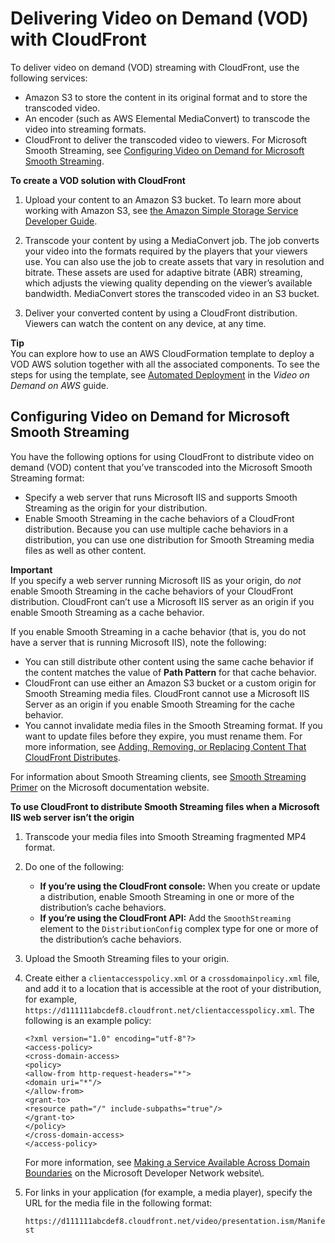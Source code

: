 # Delivering Video on Demand \(VOD\) with CloudFront<a name="on-demand-video"></a>

To deliver video on demand \(VOD\) streaming with CloudFront, use the following services:
+ Amazon S3 to store the content in its original format and to store the transcoded video\.
+ An encoder \(such as AWS Elemental MediaConvert\) to transcode the video into streaming formats\.
+ CloudFront to deliver the transcoded video to viewers\. For Microsoft Smooth Streaming, see [Configuring Video on Demand for Microsoft Smooth Streaming](#on-demand-streaming-smooth)\.

**To create a VOD solution with CloudFront**

1. Upload your content to an Amazon S3 bucket\. To learn more about working with Amazon S3, see [the Amazon Simple Storage Service Developer Guide](https://docs.aws.amazon.com/AmazonS3/latest/dev/)\.

1. Transcode your content by using a MediaConvert job\. The job converts your video into the formats required by the players that your viewers use\. You can also use the job to create assets that vary in resolution and bitrate\. These assets are used for adaptive bitrate \(ABR\) streaming, which adjusts the viewing quality depending on the viewer’s available bandwidth\. MediaConvert stores the transcoded video in an S3 bucket\.

1. Deliver your converted content by using a CloudFront distribution\. Viewers can watch the content on any device, at any time\. 

**Tip**  
You can explore how to use an AWS CloudFormation template to deploy a VOD AWS solution together with all the associated components\. To see the steps for using the template, see [Automated Deployment](https://docs.aws.amazon.com/solutions/latest/video-on-demand/deployment.html) in the *Video on Demand on AWS* guide\.

## Configuring Video on Demand for Microsoft Smooth Streaming<a name="on-demand-streaming-smooth"></a>

You have the following options for using CloudFront to distribute video on demand \(VOD\) content that you’ve transcoded into the Microsoft Smooth Streaming format:
+ Specify a web server that runs Microsoft IIS and supports Smooth Streaming as the origin for your distribution\.
+ Enable Smooth Streaming in the cache behaviors of a CloudFront distribution\. Because you can use multiple cache behaviors in a distribution, you can use one distribution for Smooth Streaming media files as well as other content\. 

**Important**  
If you specify a web server running Microsoft IIS as your origin, do *not* enable Smooth Streaming in the cache behaviors of your CloudFront distribution\. CloudFront can’t use a Microsoft IIS server as an origin if you enable Smooth Streaming as a cache behavior\.

If you enable Smooth Streaming in a cache behavior \(that is, you do not have a server that is running Microsoft IIS\), note the following:
+ You can still distribute other content using the same cache behavior if the content matches the value of **Path Pattern** for that cache behavior\.
+ CloudFront can use either an Amazon S3 bucket or a custom origin for Smooth Streaming media files\. CloudFront cannot use a Microsoft IIS Server as an origin if you enable Smooth Streaming for the cache behavior\. 
+ You cannot invalidate media files in the Smooth Streaming format\. If you want to update files before they expire, you must rename them\. For more information, see [Adding, Removing, or Replacing Content That CloudFront Distributes](AddRemoveReplaceObjects.md)\.

For information about Smooth Streaming clients, see [Smooth Streaming Primer](https://docs.microsoft.com/en-us/iis/media/smooth-streaming/smooth-streaming-primer) on the Microsoft documentation website\.

**To use CloudFront to distribute Smooth Streaming files when a Microsoft IIS web server isn’t the origin**

1. Transcode your media files into Smooth Streaming fragmented MP4 format\.

1. Do one of the following:
   + **If you’re using the CloudFront console:** When you create or update a distribution, enable Smooth Streaming in one or more of the distribution’s cache behaviors\.
   + **If you’re using the CloudFront API:** Add the `SmoothStreaming` element to the `DistributionConfig` complex type for one or more of the distribution’s cache behaviors\.

1. Upload the Smooth Streaming files to your origin\.

1. Create either a `clientaccesspolicy.xml` or a `crossdomainpolicy.xml` file, and add it to a location that is accessible at the root of your distribution, for example, `https://d111111abcdef8.cloudfront.net/clientaccesspolicy.xml`\. The following is an example policy:

   ```
   <?xml version="1.0" encoding="utf-8"?>
   <access-policy>
   <cross-domain-access>
   <policy>
   <allow-from http-request-headers="*">
   <domain uri="*"/>
   </allow-from>
   <grant-to>
   <resource path="/" include-subpaths="true"/>
   </grant-to>
   </policy>
   </cross-domain-access>
   </access-policy>
   ```

   For more information, see [Making a Service Available Across Domain Boundaries](https://docs.microsoft.com/en-us/previous-versions/windows/silverlight/dotnet-windows-silverlight/cc197955(v=vs.95)) on the Microsoft Developer Network website\. 

1. For links in your application \(for example, a media player\), specify the URL for the media file in the following format:

   `https://d111111abcdef8.cloudfront.net/video/presentation.ism/Manifest`